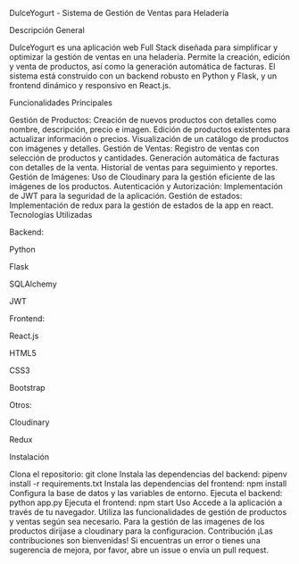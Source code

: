 DulceYogurt - Sistema de Gestión de Ventas para Heladería

Descripción General

DulceYogurt es una aplicación web Full Stack diseñada para simplificar y optimizar la gestión de ventas en una heladería. Permite la creación, edición y venta de productos, así como la generación automática de facturas. El sistema está construido con un backend robusto en Python y Flask, y un frontend dinámico y responsivo en React.js.

Funcionalidades Principales

Gestión de Productos:
Creación de nuevos productos con detalles como nombre, descripción, precio e imagen.
Edición de productos existentes para actualizar información o precios.
Visualización de un catálogo de productos con imágenes y detalles.
Gestión de Ventas:
Registro de ventas con selección de productos y cantidades.
Generación automática de facturas con detalles de la venta.
Historial de ventas para seguimiento y reportes.
Gestión de Imágenes:
Uso de Cloudinary para la gestión eficiente de las imágenes de los productos.
Autenticación y Autorización:
Implementación de JWT para la seguridad de la aplicación.
Gestión de estados:
Implementación de redux para la gestión de estados de la app en react.
Tecnologías Utilizadas

Backend:

Python

Flask

SQLAlchemy

JWT

Frontend:

React.js

HTML5

CSS3

Bootstrap

Otros:

Cloudinary

Redux

Instalación

Clona el repositorio: git clone
Instala las dependencias del backend: pipenv install -r requirements.txt
Instala las dependencias del frontend: npm install
Configura la base de datos y las variables de entorno.
Ejecuta el backend: python app.py
Ejecuta el frontend: npm start
Uso
Accede a la aplicación a través de tu navegador.
Utiliza las funcionalidades de gestión de productos y ventas según sea necesario.
Para la gestión de las imagenes de los productos dirijase a cloudinary para la configuracion.
Contribución
¡Las contribuciones son bienvenidas! Si encuentras un error o tienes una sugerencia de mejora, por favor, abre un issue o envía un pull request.

